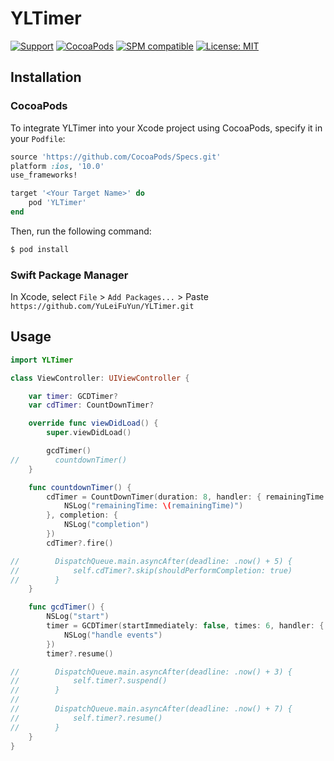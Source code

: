 # YLTimer

[![Support](https://img.shields.io/badge/support-iOS%2010%2B-orange.svg?style=for-the-badge)](https://www.apple.com/nl/ios/)
[![CocoaPods](http://img.shields.io/cocoapods/v/YLTimer.svg?style=for-the-badge)](http://cocoapods.org/?q=YLTimer)
[![SPM compatible](https://img.shields.io/badge/SPM-compatible-4BC51D.svg?style=for-the-badge)](https://swift.org/package-manager)
[![License: MIT](https://img.shields.io/cocoapods/l/YLTimer.svg?style=for-the-badge&color=%23d9ead3)](http://opensource.org/licenses/MIT)

## Installation

### CocoaPods

To integrate YLTimer into your Xcode project using CocoaPods, specify it in your `Podfile`:

```ruby
source 'https://github.com/CocoaPods/Specs.git'
platform :ios, '10.0'
use_frameworks!

target '<Your Target Name>' do
    pod 'YLTimer'
end
```

Then, run the following command:

```bash
$ pod install
```

### Swift Package Manager

In Xcode, select `File` > `Add Packages...` > Paste `https://github.com/YuLeiFuYun/YLTimer.git`

## Usage

```swift
import YLTimer

class ViewController: UIViewController {

    var timer: GCDTimer?
    var cdTimer: CountDownTimer?

    override func viewDidLoad() {
        super.viewDidLoad()

        gcdTimer()
//        countdownTimer()
    }

    func countdownTimer() {
        cdTimer = CountDownTimer(duration: 8, handler: { remainingTime in
            NSLog("remainingTime: \(remainingTime)")
        }, completion: {
            NSLog("completion")
        })
        cdTimer?.fire()

//        DispatchQueue.main.asyncAfter(deadline: .now() + 5) {
//            self.cdTimer?.skip(shouldPerformCompletion: true)
//        }
    }

    func gcdTimer() {
        NSLog("start")
        timer = GCDTimer(startImmediately: false, times: 6, handler: { timer in
            NSLog("handle events")
        })
        timer?.resume()

//        DispatchQueue.main.asyncAfter(deadline: .now() + 3) {
//            self.timer?.suspend()
//        }
//
//        DispatchQueue.main.asyncAfter(deadline: .now() + 7) {
//            self.timer?.resume()
//        }
    }
}
```
